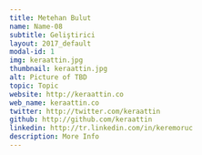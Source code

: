 ```yaml
---
title: Metehan Bulut
name: Name-08
subtitle: Geliştirici
layout: 2017_default
modal-id: 1
img: keraattin.jpg
thumbnail: keraattin.jpg
alt: Picture of TBD
topic: Topic
website: http://keraattin.co
web_name: keraattin.co
twitter: http://twitter.com/keraattin
github: http://github.com/keraattin
linkedin: http://tr.linkedin.com/in/keremoruc
description: More Info
---
```


